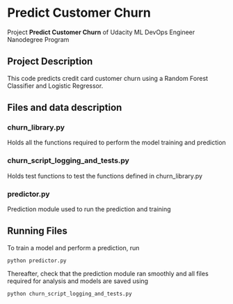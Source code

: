 # Predict Customer Churn
Project **Predict Customer Churn** of Udacity ML DevOps Engineer Nanodegree Program

## Project Description
This code predicts credit card customer churn using a Random Forest Classifier and Logistic Regressor.

## Files and data description
### churn_library.py
Holds all the functions required to perform the model training and prediction

### churn_script_logging_and_tests.py
Holds test functions to test the functions defined in churn_library.py

### predictor.py
Prediction module used to run the prediction and training

## Running Files
To train a model and perform a prediction, run
```
python predictor.py
```

Thereafter, check that the prediction module ran smoothly and all files required for analysis and models are saved using
```
python churn_script_logging_and_tests.py
```
